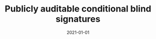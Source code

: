 ---
title: "Publicly auditable conditional blind signatures"
collection: publications
category: manuscripts
permalink: /publication/2021-01-01-Publicly-auditable-conditional-blind-signatures
date: 2021-01-01
venue: 'IOS Press'
citation: 'Grontas P, Pagourtzis A, Zacharakis A, Zhang B. Publicly auditable conditional blind signatures. Journal of Computer Security. 2021;29(2):229-271'
excerpt: 'This work formalizes Publicly Auditable Conditional Blind Signatures (PACBS), a new cryptographic primitive that allows the verifiable issuance of blind signatures, the validity of which is contingent upon a predicate and decided by a designated verifier. In particular, when a user requests the signing of a message, blinded to protect her privacy, the signer embeds data in the signature that makes it valid if and only if a condition holds. A verifier, identified by a private key, can check the signature and learn the value of the predicate. Auditability mechanisms in the form of non-interactive zero-knowledge proofs are provided, so that a cheating signer cannot issue arbitrary signatures and a cheating verifier cannot ignore the embedded condition. The security properties of this new primitive are defined using cryptographic games. A proof-of-concept construction, based on the Okamoto–Schnorr blind signatures infused with a plaintext equivalence test is presented and its security is analyzed.'
---